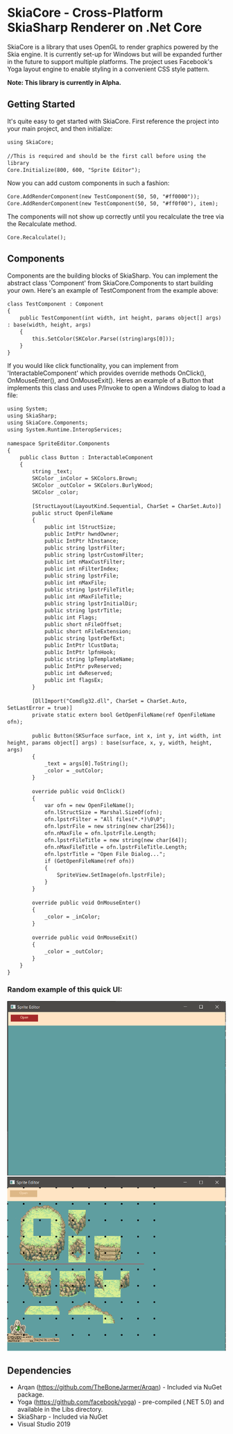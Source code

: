 # SkiaCore - Cross-Platform SkiaSharp Renderer on .Net Core

SkiaCore is a library that uses OpenGL to render graphics powered by the Skia engine. It is currently set-up for Windows but will be expanded further in the future to support multiple platforms. The project uses Facebook's Yoga layout engine to enable styling in a convenient CSS style pattern.

<b>Note: This library is currently in Alpha. </b>

## Getting Started

It's quite easy to get started with SkiaCore. First reference the project into your main project, and then initialize:

```
using SkiaCore;

//This is required and should be the first call before using the library
Core.Initialize(800, 600, "Sprite Editor");
```

Now you can add custom components in such a fashion:
```
Core.AddRenderComponent(new TestComponent(50, 50, "#ff0000"));
Core.AddRenderComponent(new TestComponent(50, 50, "#ff0f00"), item);
```

The components will not show up correctly until you recalculate the tree via the Recalculate method.
```
Core.Recalculate();
```

## Components

Components are the building blocks of SkiaSharp. You can implement the abstract class 'Component' from SkiaCore.Components to start building your own. Here's an example of TestComponent
from the example above:

```
class TestComponent : Component
{
    public TestComponent(int width, int height, params object[] args) : base(width, height, args)
    {
        this.SetColor(SKColor.Parse((string)args[0]));
    }
}
```

If you would like click functionality, you can implement from 'InteractableComponent' which provides override methods OnClick(), OnMouseEnter(), and OnMouseExit(). Heres an example
of a Button that implements this class and uses P/Invoke to open a Windows dialog to load a file:

```
using System;
using SkiaSharp;
using SkiaCore.Components;
using System.Runtime.InteropServices;

namespace SpriteEditor.Components
{
    public class Button : InteractableComponent
    {
        string _text;
        SKColor _inColor = SKColors.Brown;
        SKColor _outColor = SKColors.BurlyWood;
        SKColor _color;

        [StructLayout(LayoutKind.Sequential, CharSet = CharSet.Auto)]
        public struct OpenFileName
        {
            public int lStructSize;
            public IntPtr hwndOwner;
            public IntPtr hInstance;
            public string lpstrFilter;
            public string lpstrCustomFilter;
            public int nMaxCustFilter;
            public int nFilterIndex;
            public string lpstrFile;
            public int nMaxFile;
            public string lpstrFileTitle;
            public int nMaxFileTitle;
            public string lpstrInitialDir;
            public string lpstrTitle;
            public int Flags;
            public short nFileOffset;
            public short nFileExtension;
            public string lpstrDefExt;
            public IntPtr lCustData;
            public IntPtr lpfnHook;
            public string lpTemplateName;
            public IntPtr pvReserved;
            public int dwReserved;
            public int flagsEx;
        }

        [DllImport("Comdlg32.dll", CharSet = CharSet.Auto, SetLastError = true)]
        private static extern bool GetOpenFileName(ref OpenFileName ofn);

        public Button(SKSurface surface, int x, int y, int width, int height, params object[] args) : base(surface, x, y, width, height, args)
        {
            _text = args[0].ToString();
            _color = _outColor;
        }

        override public void OnClick()
        {
            var ofn = new OpenFileName();
            ofn.lStructSize = Marshal.SizeOf(ofn);
            ofn.lpstrFilter = "All files(*.*)\0\0";
            ofn.lpstrFile = new string(new char[256]);
            ofn.nMaxFile = ofn.lpstrFile.Length;
            ofn.lpstrFileTitle = new string(new char[64]);
            ofn.nMaxFileTitle = ofn.lpstrFileTitle.Length;
            ofn.lpstrTitle = "Open File Dialog...";
            if (GetOpenFileName(ref ofn)) 
            {
                SpriteView.SetImage(ofn.lpstrFile);
            }
        }

        override public void OnMouseEnter()
        {
            _color = _inColor;
        }

        override public void OnMouseExit()
        {
            _color = _outColor;
        }
    }
}

```

### Random example of this quick UI:
![1](1.PNG)
![2](2.PNG)

## Dependencies
- Arqan (https://github.com/TheBoneJarmer/Arqan) - Included via NuGet package.
- Yoga (https://github.com/facebook/yoga) - pre-compiled (.NET 5.0) and available in the Libs directory.
- SkiaSharp - Included via NuGet
- Visual Studio 2019
